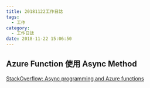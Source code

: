 ```yaml
---
title: 20181122工作日誌
tags:
  - 工作
category:
  - 工作日誌
date: 2018-11-22 15:06:50
---
```


## Azure Function 使用 Async Method ##

[StackOverflow: Async programming and Azure functions](https://stackoverflow.com/questions/48339829/async-programming-and-azure-functions)